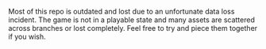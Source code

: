 Most of this repo is outdated and lost due to an unfortunate data loss incident. The game is not in a playable state and many assets are scattered across branches or lost completely. Feel free to try and piece them together if you wish.
